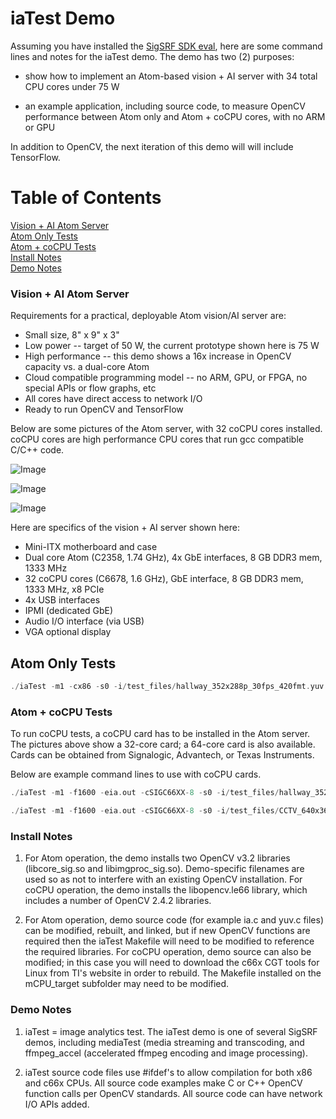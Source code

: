 # iaTest Demo

Assuming you have installed the [SigSRF SDK eval](https://github.com/signalogic/SigSRF_SDK), here are some command lines and notes for the iaTest demo.  The demo has two (2) purposes:

 - show how to implement an Atom-based vision + AI server with 34 total CPU cores under 75 W
 
 - an example application, including source code, to measure OpenCV performance between Atom only and Atom + coCPU cores, with no ARM or GPU

In addition to OpenCV, the next iteration of this demo will will include TensorFlow.

# Table of Contents

[Vision + AI Atom Server](#AtomServer)<br/>
[Atom Only Tests](#AtomTests)<br/>
[Atom + coCPU Tests](#coCPUTests)<br/>
[Install Notes](#InstallNotes)<br/>
[Demo Notes](#DemoNotes)<br/>

<a name="AtomServer"></a>
### Vision + AI Atom Server

Requirements for a practical, deployable Atom vision/AI server are:

* Small size, 8" x 9" x 3"
* Low power -- target of 50 W, the current prototype shown here is 75 W
* High performance -- this demo shows a 16x increase in OpenCV capacity vs. a dual-core Atom
* Cloud compatible programming model -- no ARM, GPU, or FPGA, no special APIs or flow graphs, etc
* All cores have direct access to network I/O
* Ready to run OpenCV and TensorFlow

Below are some pictures of the Atom server, with 32 coCPU cores installed. coCPU cores are high performance CPU cores that run gcc compatible C/C++ code.

![Image](https://github.com/signalogic/SigSRF_SDK/blob/master/images/Local_AI_server_C2358_32cores_iso_view.png?raw=true "AI + vision Atom server, iso view")

![Image](https://github.com/signalogic/SigSRF_SDK/blob/master/images/Small_AI_server_32cores_iso_view.png?raw=true "AI + vision Atom server, with top removed showing coCPU card installation")

![Image](https://github.com/signalogic/SigSRF_SDK/blob/master/images/Small_AI_server_32cores_top_view.png?raw=true "AI + vision Atom server, top view")

Here are specifics of the vision + AI server shown here:

* Mini-ITX motherboard and case
* Dual core Atom (C2358, 1.74 GHz), 4x GbE interfaces, 8 GB DDR3 mem, 1333 MHz
* 32 coCPU cores (C6678, 1.6 GHz), GbE interface, 8 GB DDR3 mem, 1333 MHz, x8 PCIe
* 4x USB interfaces
* IPMI (dedicated GbE)
* Audio I/O interface (via USB)
* VGA optional display

<a name="AtomTests"></a>
## Atom Only Tests

```C
./iaTest -m1 -cx86 -s0 -i/test_files/hallway_352x288p_30fps_420fmt.yuv -x352 -y288 -ohallway_test.yuv -l0x01000003
```
<a name="coCPUTests"></a>
### Atom + coCPU Tests

To run coCPU tests, a coCPU card has to be installed in the Atom server.  The pictures above show a 32-core card; a 64-core card is also available.  Cards can be obtained from Signalogic, Advantech, or Texas Instruments.

Below are example command lines to use with coCPU cards.

```C
./iaTest -m1 -f1600 -eia.out -cSIGC66XX-8 -s0 -i/test_files/hallway_352x288p_30fps_420fmt.yuv -x352 -y288 -ohallway_test.yuv -l0x01000003

./iaTest -m1 -f1600 -eia.out -cSIGC66XX-8 -s0 -i/test_files/CCTV_640x360p_30fps_420fmt.yuv -x640 -y360 -occtv_test.yuv -l0x01100003
```

<a name="InstallNotes"></a>
### Install Notes

1) For Atom operation, the demo installs two OpenCV v3.2 libraries (libcore_sig.so and libimgproc_sig.so).  Demo-specific filenames are used so as not to interfere with an existing OpenCV installation.  For coCPU operation, the demo installs the libopencv.le66 library, which includes a number of OpenCV 2.4.2 libraries.

2) For Atom operation, demo source code (for example ia.c and yuv.c files) can be modified, rebuilt, and linked, but if new OpenCV functions are required then the iaTest Makefile will need to be modified to reference the required libraries.  For coCPU operation, demo source can also be modified; in this case you will need to download the c66x CGT tools for Linux from TI's website in order to rebuild.  The Makefile installed on the mCPU_target subfolder may need to be modified.

<a name="DemoNotes"></a>
### Demo Notes

1) iaTest = image analytics test.  The iaTest demo is one of several SigSRF demos, including mediaTest (media streaming and transcoding, and ffmpeg_accel (accelerated ffmpeg encoding and image processing).

2) iaTest source code files use #ifdef's to allow compilation for both x86 and c66x CPUs.  All source code examples make C or C++ OpenCV function calls per OpenCV standards.  All source code can have network I/O APIs added.
